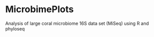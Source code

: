 MicrobimePlots
==============

Analysis of large coral microbiome 16S data set (MiSeq) using R and phyloseq
